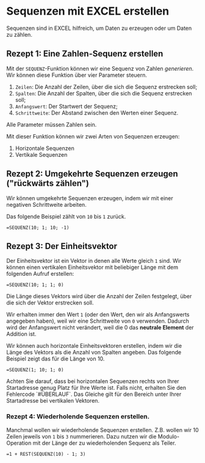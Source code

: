 # Sequenzen mit EXCEL erstellen

Sequenzen sind in EXCEL hilfreich, um Daten zu erzeugen oder um Daten zu zählen. 

## Rezept 1: Eine Zahlen-Sequenz erstellen

Mit der `SEQUENZ`-Funktion können wir eine Sequenz von Zahlen *generieren*. Wir können diese Funktion über vier Parameter steuern.

1. `Zeilen`: Die Anzahl der Zeilen, über die sich die Sequenz erstrecken soll;
2. `Spalten`: Die Anzahl der Spalten, über die sich die Sequenz erstrecken soll;
3. `Anfangswert`: Der Startwert der Sequenz;
4. `Schrittweite`: Der Abstand zwischen den Werten einer Sequenz.

Alle Parameter müssen Zahlen sein. 

Mit dieser Funktion können wir zwei Arten von Sequenzen erzeugen: 

1. Horizontale Sequenzen
2. Vertikale Sequenzen

## Rezept 2: Umgekehrte Sequenzen erzeugen ("rückwärts zählen")

Wir können umgekehrte Sequenzen erzeugen, indem wir mit einer negativen Schrittweite arbeiten.

Das folgende Beispiel zählt von `10` bis `1` zurück.

```EXCEL
=SEQUENZ(10; 1; 10; -1)
```

## Rezept 3: Der Einheitsvektor

Der Einheitsvektor ist ein Vektor in denen alle Werte gleich `1` sind. Wir können einen vertikalen Einheitsvektor mit beliebiger Länge mit dem folgenden Aufruf erstellen:

```EXCEL
=SEQUENZ(10; 1; 1; 0)
```

Die Länge dieses Vektors wird über die Anzahl der Zeilen festgelegt, über die sich der Vektor erstrecken soll. 

Wir erhalten immer den Wert `1` (oder den Wert, den wir als Anfangswerts angegeben haben), weil wir eine Schrittweite von `0` verwenden. Dadurch wird der Anfangswert nicht verändert, weil die 0 das **neutrale Element** der Addition ist. 

Wir können auch horizontale Einheitsvektoren erstellen, indem wir die Länge des Vektors als die Anzahl von Spalten angeben. Das folgende Beispiel zeigt das für die Länge von 10.

```EXCEL
=SEQUENZ(1; 10; 1; 0)
```

<p class="alert alert-danger" markdown="1">
Achten Sie darauf, dass bei horizontalen Sequenzen rechts von Ihrer Startadresse genug Platz für Ihre Werte ist. Falls nicht, erhalten Sie den Fehlercode `#ÜBERLAUF`. Das Gleiche gilt für den Bereich unter Ihrer Startadresse bei vertikalen Vektoren.  
</p>

### Rezept 4: Wiederholende Sequenzen erstellen. 

Manchmal wollen wir wiederholende Sequenzen erstellen. Z.B. wollen wir 10 Zeilen jeweils von `1` bis `3` nummerieren. Dazu nutzen wir die Modulo-Operation mit der Länge der zu wiederholenden Sequenz als Teiler.

```EXCEL
=1 + REST(SEQUENZ(10) - 1; 3)
```